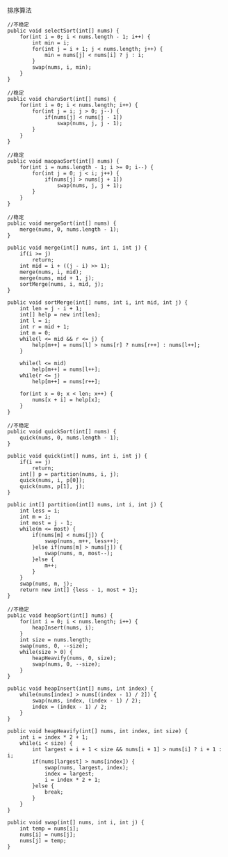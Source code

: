
排序算法


	//不稳定
	public void selectSort(int[] nums) {
		for(int i = 0; i < nums.length - 1; i++) {
			int min = i;
			for(int j = i + 1; j < nums.length; j++) {
				min = nums[j] < nums[i] ? j : i;
			}
			swap(nums, i, min);
		}
	}
	
	//稳定
	public void charuSort(int[] nums) {
		for(int i = 0; i < nums.length; i++) {
			for(int j = i; j > 0; j--) {
				if(nums[j] < nums[j - 1])
					swap(nums, j, j - 1);
			}
		}
	}
	
	//稳定
	public void maopaoSort(int[] nums) {
		for(int i = nums.length - 1; i >= 0; i--) {
			for(int j = 0; j < i; j++) {
				if(nums[j] > nums[j + 1])
					swap(nums, j, j + 1);
			}
		}
	}
	
	//稳定
	public void mergeSort(int[] nums) {
		merge(nums, 0, nums.length - 1);
	}
	
	public void merge(int[] nums, int i, int j) {
		if(i >= j)
			return;
		int mid = i + ((j - i) >> 1);
		merge(nums, i, mid);
		merge(nums, mid + 1, j);
		sortMerge(nums, i, mid, j);
	}
	
	public void sortMerge(int[] nums, int i, int mid, int j) {
		int len = j - i + 1;
		int[] help = new int[len];
		int l = i;
		int r = mid + 1;
		int m = 0;
		while(l <= mid && r <= j) {
			help[m++] = nums[l] > nums[r] ? nums[r++] : nums[l++];
		}
		
		while(l <= mid)
			help[m++] = nums[l++];
		while(r <= j)
			help[m++] = nums[r++];
		
		for(int x = 0; x < len; x++) {
			nums[x + i] = help[x];
		}
	}
	
	//不稳定
	public void quickSort(int[] nums) {
		quick(nums, 0, nums.length - 1);
	}
	
	public void quick(int[] nums, int i, int j) {
		if(i == j)
			return;
		int[] p = partition(nums, i, j);
		quick(nums, i, p[0]);
		quick(nums, p[1], j);
	}
	
	public int[] partition(int[] nums, int i, int j) {
		int less = i;
		int m = i;
		int most = j - 1;
		while(m <= most) {
			if(nums[m] < nums[j]) {
				swap(nums, m++, less++);
			}else if(nums[m] > nums[j]) {
				swap(nums, m, most--);
			}else {
				m++;
			}
		}
		swap(nums, m, j);
		return new int[] {less - 1, most + 1};
	}
	
	//不稳定
	public void heapSort(int[] nums) {
		for(int i = 0; i < nums.length; i++) {
			heapInsert(nums, i);
		}
		int size = nums.length;
		swap(nums, 0, --size);
		while(size > 0) {
			heapHeavify(nums, 0, size);
			swap(nums, 0, --size);
		}
	}
	
	public void heapInsert(int[] nums, int index) {
		while(nums[index] > nums[(index - 1) / 2]) {
			swap(nums, index, (index - 1) / 2);
			index = (index - 1) / 2;
		}
	}
	
	public void heapHeavify(int[] nums, int index, int size) {
		int i = index * 2 + 1;
		while(i < size) {
			int largest = i + 1 < size && nums[i + 1] > nums[i] ? i + 1 : i;
			if(nums[largest] > nums[index]) {
				swap(nums, largest, index);
				index = largest;
				i = index * 2 + 1;
			}else {
				break;
			}
		}
	}
	
	public void swap(int[] nums, int i, int j) {
		int temp = nums[i];
		nums[i] = nums[j];
		nums[j] = temp;
	}
